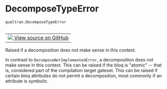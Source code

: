 # DecomposeTypeError
`qualtran.DecomposeTypeError`


<table class="tfo-notebook-buttons tfo-api nocontent" align="left">
<td>
  <a target="_blank" href="https://github.com/quantumlib/cirq-qubitization/blob/main/qualtran/_infra/bloq.py#L52-L59">
    <img src="https://www.tensorflow.org/images/GitHub-Mark-32px.png" />
    View source on GitHub
  </a>
</td>
</table>



Raised if a decomposition does not make sense in this context.

<!-- Placeholder for "Used in" -->

In contrast to `DecomposeNotImplementedError`, a decomposition does not make sense
in this context. This can be raised if the bloq is "atomic" -- that is, considered part
of the compilation target gateset. This can be raised if certain bloq attributes do not
permit a decomposition, most commonly if an attribute is symbolic.


